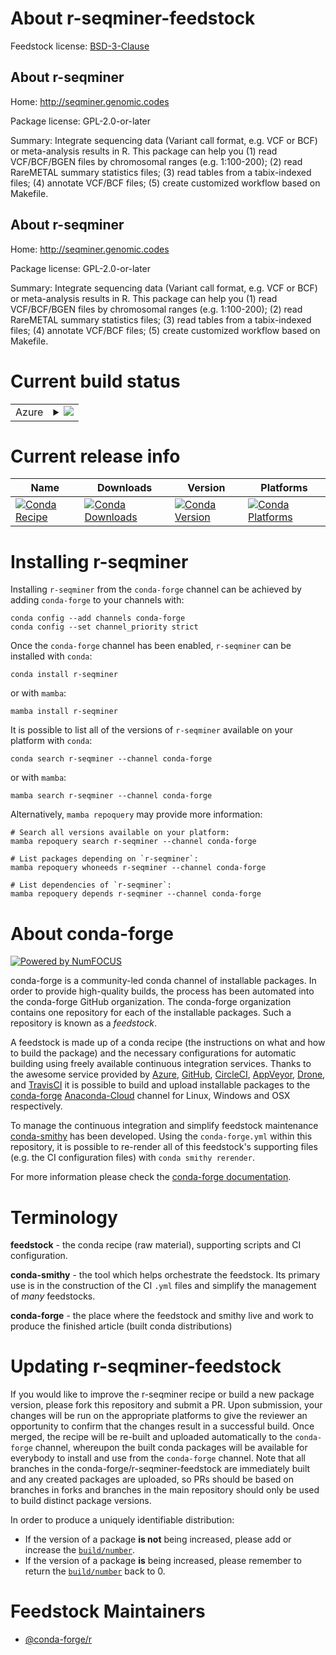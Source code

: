 About r-seqminer-feedstock
==========================

Feedstock license: [BSD-3-Clause](https://github.com/conda-forge/r-seqminer-feedstock/blob/main/LICENSE.txt)


About r-seqminer
----------------

Home: http://seqminer.genomic.codes

Package license: GPL-2.0-or-later

Summary: Integrate sequencing data (Variant call format, e.g. VCF or BCF) or meta-analysis results in R. This package can help you (1) read VCF/BCF/BGEN files by chromosomal ranges (e.g. 1:100-200); (2) read RareMETAL summary statistics files; (3) read tables from a tabix-indexed files; (4) annotate VCF/BCF files; (5) create customized workflow based on Makefile.

About r-seqminer
----------------

Home: http://seqminer.genomic.codes

Package license: GPL-2.0-or-later

Summary: Integrate sequencing data (Variant call format, e.g. VCF or BCF) or meta-analysis results in R. This package can help you (1) read VCF/BCF/BGEN files by chromosomal ranges (e.g. 1:100-200); (2) read RareMETAL summary statistics files; (3) read tables from a tabix-indexed files; (4) annotate VCF/BCF files; (5) create customized workflow based on Makefile.

Current build status
====================


<table>
    
  <tr>
    <td>Azure</td>
    <td>
      <details>
        <summary>
          <a href="https://dev.azure.com/conda-forge/feedstock-builds/_build/latest?definitionId=7930&branchName=main">
            <img src="https://dev.azure.com/conda-forge/feedstock-builds/_apis/build/status/r-seqminer-feedstock?branchName=main">
          </a>
        </summary>
        <table>
          <thead><tr><th>Variant</th><th>Status</th></tr></thead>
          <tbody><tr>
              <td>linux_64_r_base4.2</td>
              <td>
                <a href="https://dev.azure.com/conda-forge/feedstock-builds/_build/latest?definitionId=7930&branchName=main">
                  <img src="https://dev.azure.com/conda-forge/feedstock-builds/_apis/build/status/r-seqminer-feedstock?branchName=main&jobName=linux&configuration=linux%20linux_64_r_base4.2" alt="variant">
                </a>
              </td>
            </tr><tr>
              <td>linux_64_r_base4.3</td>
              <td>
                <a href="https://dev.azure.com/conda-forge/feedstock-builds/_build/latest?definitionId=7930&branchName=main">
                  <img src="https://dev.azure.com/conda-forge/feedstock-builds/_apis/build/status/r-seqminer-feedstock?branchName=main&jobName=linux&configuration=linux%20linux_64_r_base4.3" alt="variant">
                </a>
              </td>
            </tr><tr>
              <td>osx_64_r_base4.2</td>
              <td>
                <a href="https://dev.azure.com/conda-forge/feedstock-builds/_build/latest?definitionId=7930&branchName=main">
                  <img src="https://dev.azure.com/conda-forge/feedstock-builds/_apis/build/status/r-seqminer-feedstock?branchName=main&jobName=osx&configuration=osx%20osx_64_r_base4.2" alt="variant">
                </a>
              </td>
            </tr><tr>
              <td>osx_64_r_base4.3</td>
              <td>
                <a href="https://dev.azure.com/conda-forge/feedstock-builds/_build/latest?definitionId=7930&branchName=main">
                  <img src="https://dev.azure.com/conda-forge/feedstock-builds/_apis/build/status/r-seqminer-feedstock?branchName=main&jobName=osx&configuration=osx%20osx_64_r_base4.3" alt="variant">
                </a>
              </td>
            </tr><tr>
              <td>win_64</td>
              <td>
                <a href="https://dev.azure.com/conda-forge/feedstock-builds/_build/latest?definitionId=7930&branchName=main">
                  <img src="https://dev.azure.com/conda-forge/feedstock-builds/_apis/build/status/r-seqminer-feedstock?branchName=main&jobName=win&configuration=win%20win_64_" alt="variant">
                </a>
              </td>
            </tr>
          </tbody>
        </table>
      </details>
    </td>
  </tr>
</table>

Current release info
====================

| Name | Downloads | Version | Platforms |
| --- | --- | --- | --- |
| [![Conda Recipe](https://img.shields.io/badge/recipe-r--seqminer-green.svg)](https://anaconda.org/conda-forge/r-seqminer) | [![Conda Downloads](https://img.shields.io/conda/dn/conda-forge/r-seqminer.svg)](https://anaconda.org/conda-forge/r-seqminer) | [![Conda Version](https://img.shields.io/conda/vn/conda-forge/r-seqminer.svg)](https://anaconda.org/conda-forge/r-seqminer) | [![Conda Platforms](https://img.shields.io/conda/pn/conda-forge/r-seqminer.svg)](https://anaconda.org/conda-forge/r-seqminer) |

Installing r-seqminer
=====================

Installing `r-seqminer` from the `conda-forge` channel can be achieved by adding `conda-forge` to your channels with:

```
conda config --add channels conda-forge
conda config --set channel_priority strict
```

Once the `conda-forge` channel has been enabled, `r-seqminer` can be installed with `conda`:

```
conda install r-seqminer
```

or with `mamba`:

```
mamba install r-seqminer
```

It is possible to list all of the versions of `r-seqminer` available on your platform with `conda`:

```
conda search r-seqminer --channel conda-forge
```

or with `mamba`:

```
mamba search r-seqminer --channel conda-forge
```

Alternatively, `mamba repoquery` may provide more information:

```
# Search all versions available on your platform:
mamba repoquery search r-seqminer --channel conda-forge

# List packages depending on `r-seqminer`:
mamba repoquery whoneeds r-seqminer --channel conda-forge

# List dependencies of `r-seqminer`:
mamba repoquery depends r-seqminer --channel conda-forge
```


About conda-forge
=================

[![Powered by
NumFOCUS](https://img.shields.io/badge/powered%20by-NumFOCUS-orange.svg?style=flat&colorA=E1523D&colorB=007D8A)](https://numfocus.org)

conda-forge is a community-led conda channel of installable packages.
In order to provide high-quality builds, the process has been automated into the
conda-forge GitHub organization. The conda-forge organization contains one repository
for each of the installable packages. Such a repository is known as a *feedstock*.

A feedstock is made up of a conda recipe (the instructions on what and how to build
the package) and the necessary configurations for automatic building using freely
available continuous integration services. Thanks to the awesome service provided by
[Azure](https://azure.microsoft.com/en-us/services/devops/), [GitHub](https://github.com/),
[CircleCI](https://circleci.com/), [AppVeyor](https://www.appveyor.com/),
[Drone](https://cloud.drone.io/welcome), and [TravisCI](https://travis-ci.com/)
it is possible to build and upload installable packages to the
[conda-forge](https://anaconda.org/conda-forge) [Anaconda-Cloud](https://anaconda.org/)
channel for Linux, Windows and OSX respectively.

To manage the continuous integration and simplify feedstock maintenance
[conda-smithy](https://github.com/conda-forge/conda-smithy) has been developed.
Using the ``conda-forge.yml`` within this repository, it is possible to re-render all of
this feedstock's supporting files (e.g. the CI configuration files) with ``conda smithy rerender``.

For more information please check the [conda-forge documentation](https://conda-forge.org/docs/).

Terminology
===========

**feedstock** - the conda recipe (raw material), supporting scripts and CI configuration.

**conda-smithy** - the tool which helps orchestrate the feedstock.
                   Its primary use is in the construction of the CI ``.yml`` files
                   and simplify the management of *many* feedstocks.

**conda-forge** - the place where the feedstock and smithy live and work to
                  produce the finished article (built conda distributions)


Updating r-seqminer-feedstock
=============================

If you would like to improve the r-seqminer recipe or build a new
package version, please fork this repository and submit a PR. Upon submission,
your changes will be run on the appropriate platforms to give the reviewer an
opportunity to confirm that the changes result in a successful build. Once
merged, the recipe will be re-built and uploaded automatically to the
`conda-forge` channel, whereupon the built conda packages will be available for
everybody to install and use from the `conda-forge` channel.
Note that all branches in the conda-forge/r-seqminer-feedstock are
immediately built and any created packages are uploaded, so PRs should be based
on branches in forks and branches in the main repository should only be used to
build distinct package versions.

In order to produce a uniquely identifiable distribution:
 * If the version of a package **is not** being increased, please add or increase
   the [``build/number``](https://docs.conda.io/projects/conda-build/en/latest/resources/define-metadata.html#build-number-and-string).
 * If the version of a package **is** being increased, please remember to return
   the [``build/number``](https://docs.conda.io/projects/conda-build/en/latest/resources/define-metadata.html#build-number-and-string)
   back to 0.

Feedstock Maintainers
=====================

* [@conda-forge/r](https://github.com/conda-forge/r/)

